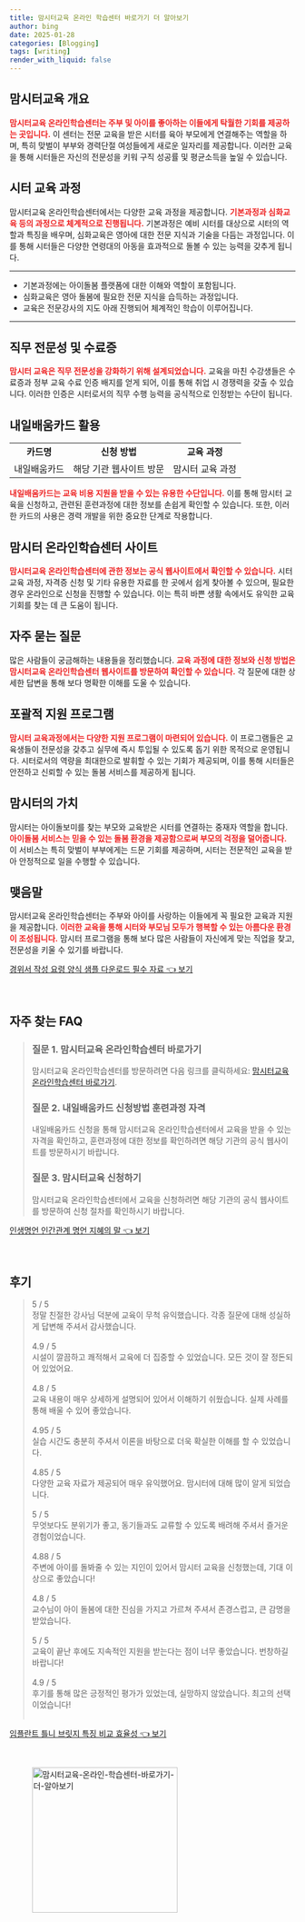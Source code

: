 ```yaml
---
title: 맘시터교육 온라인 학습센터 바로가기 더 알아보기
author: bing
date: 2025-01-28
categories: [Blogging]
tags: [writing]
render_with_liquid: false
---
```



<h2 id='맘시터교육 개요'>맘시터교육 개요</h2>

<p><b><span style="color: #ee2323;">맘시터교육 온라인학습센터는 주부 및 아이를 좋아하는 이들에게 탁월한 기회를 제공하는 곳입니다.</span></b> 이 센터는 전문 교육을 받은 시터를 육아 부모에게 연결해주는 역할을 하며, 특히 맞벌이 부부와 경력단절 여성들에게 새로운 일자리를 제공합니다. 이러한 교육을 통해 시터들은 자신의 전문성을 키워 구직 성공률 및 평균소득을 높일 수 있습니다.</p>

<h2 id='시터 교육 과정'>시터 교육 과정</h2>

<p>맘시터교육 온라인학습센터에서는 다양한 교육 과정을 제공합니다. <b><span style="color: #ee2323;">기본과정과 심화교육 등의 과정으로 체계적으로 진행됩니다.</span></b> 기본과정은 예비 시터를 대상으로 시터의 역할과 특징을 배우며, 심화교육은 영아에 대한 전문 지식과 기술을 다듬는 과정입니다. 이를 통해 시터들은 다양한 연령대의 아동을 효과적으로 돌볼 수 있는 능력을 갖추게 됩니다.</p>

<hr />

<ul>
    <li>기본과정에는 아이돌봄 플랫폼에 대한 이해와 역할이 포함됩니다.</li>
    <li>심화교육은 영아 돌봄에 필요한 전문 지식을 습득하는 과정입니다.</li>
    <li>교육은 전문강사의 지도 아래 진행되어 체계적인 학습이 이루어집니다.</li>
</ul>

<hr />

<h2 id='직무 전문성 및 수료증'>직무 전문성 및 수료증</h2>

<p><b><span style="color: #ee2323;">맘시터 교육은 직무 전문성을 강화하기 위해 설계되었습니다.</span></b> 교육을 마친 수강생들은 수료증과 정부 교육 수료 인증 배지를 얻게 되어, 이를 통해 취업 시 경쟁력을 갖출 수 있습니다. 이러한 인증은 시터로서의 직무 수행 능력을 공식적으로 인정받는 수단이 됩니다.</p>

<h2 id='내일배움카드 활용'>내일배움카드 활용</h2>

<table>
    <tr>
        <td style="text-align: center; height: 17px;"><b>카드명</b></td>
        <td style="text-align: center; height: 17px;"><b>신청 방법</b></td>
        <td style="text-align: center; height: 17px;"><b>교육 과정</b></td>
    </tr>
    <tr>
        <td style="text-align: center; height: 17px;">내일배움카드</td>
        <td style="text-align: center; height: 17px;">해당 기관 웹사이트 방문</td>
        <td style="text-align: center; height: 17px;">맘시터 교육 과정</td>
    </tr>
</table>

<p><b><span style="color: #ee2323;">내일배움카드는 교육 비용 지원을 받을 수 있는 유용한 수단입니다.</span></b> 이를 통해 맘시터 교육을 신청하고, 관련된 훈련과정에 대한 정보를 손쉽게 확인할 수 있습니다. 또한, 이러한 카드의 사용은 경력 개발을 위한 중요한 단계로 작용합니다.</p>

<h2 id='맘시터 온라인학습센터 사이트'>맘시터 온라인학습센터 사이트</h2>

<p><b><span style="color: #ee2323;">맘시터교육 온라인학습센터에 관한 정보는 공식 웹사이트에서 확인할 수 있습니다.</span></b> 시터 교육 과정, 자격증 신청 및 기타 유용한 자료를 한 곳에서 쉽게 찾아볼 수 있으며, 필요한 경우 온라인으로 신청을 진행할 수 있습니다. 이는 특히 바쁜 생활 속에서도 유익한 교육 기회를 찾는 데 큰 도움이 됩니다.</p>

<h2 id='자주 묻는 질문'>자주 묻는 질문</h2>

<p>많은 사람들이 궁금해하는 내용들을 정리했습니다. <b><span style="color: #ee2323;">교육 과정에 대한 정보와 신청 방법은 맘시터교육 온라인학습센터 웹사이트를 방문하여 확인할 수 있습니다.</span></b> 각 질문에 대한 상세한 답변을 통해 보다 명확한 이해를 도울 수 있습니다.</p>

<h2 id='포괄적 지원 프로그램'>포괄적 지원 프로그램</h2>

<p><b><span style="color: #ee2323;">맘시터 교육과정에서는 다양한 지원 프로그램이 마련되어 있습니다.</span></b> 이 프로그램들은 교육생들이 전문성을 갖추고 실무에 즉시 투입될 수 있도록 돕기 위한 목적으로 운영됩니다. 시터로서의 역량을 최대한으로 발휘할 수 있는 기회가 제공되며, 이를 통해 시터들은 안전하고 신뢰할 수 있는 돌봄 서비스를 제공하게 됩니다.</p>

<h2 id='맘시터의 가치'>맘시터의 가치</h2>

<p>맘시터는 아이돌보미를 찾는 부모와 교육받은 시터를 연결하는 중재자 역할을 합니다. <b><span style="color: #ee2323;">아이돌봄 서비스는 믿을 수 있는 돌봄 환경을 제공함으로써 부모의 걱정을 덜어줍니다.</span></b> 이 서비스는 특히 맞벌이 부부에게는 드문 기회를 제공하며, 시터는 전문적인 교육을 받아 안정적으로 일을 수행할 수 있습니다.</p>

<h2 id='맺음말'>맺음말</h2>

<p>맘시터교육 온라인학습센터는 주부와 아이를 사랑하는 이들에게 꼭 필요한 교육과 지원을 제공합니다. <b><span style="color: #ee2323;">이러한 교육을 통해 시터와 부모님 모두가 행복할 수 있는 아름다운 환경이 조성됩니다.</span></b> 맘시터 프로그램을 통해 보다 많은 사람들이 자신에게 맞는 직업을 찾고, 전문성을 키울 수 있기를 바랍니다.</p>


<p><a class="click-button" title="경위서 작성 요령 양식 샘플 다운로드 필수 자료" href="https://afficreate.github.io/posts/%EA%B2%BD%EC%9C%84%EC%84%9C-%EC%9E%91%EC%84%B1-%EC%9A%94%EB%A0%B9-%EC%96%91%EC%8B%9D-%EC%83%98%ED%94%8C-%EB%8B%A4%EC%9A%B4%EB%A1%9C%EB%93%9C-%ED%95%84%EC%88%98-%EC%9E%90%EB%A3%8C/" rel="dofollow">경위서 작성 요령 양식 샘플 다운로드 필수 자료 👈 보기</a></p><br>
<h2 id='자주_찾는_FAQ'>자주 찾는 FAQ</h2>
<div itemscope="" itemtype="https://schema.org/FAQPage"> 
<blockquote> 
<div itemscope="" itemprop="mainEntity" itemtype="https://schema.org/Question"> 
<h3 itemprop="name">질문 1. 맘시터교육 온라인학습센터 바로가기</h3> 
<div itemscope="" itemprop="acceptedAnswer" itemtype="https://schema.org/Answer"> 
<span itemprop="text"> 
<p>맘시터교육 온라인학습센터를 방문하려면 다음 링크를 클릭하세요: <a href="맘시터교육 온라인학습센터 링크">맘시터교육 온라인학습센터 바로가기</a>.</p> 
</span> 
</div> 
</div> 

<div itemscope="" itemprop="mainEntity" itemtype="https://schema.org/Question"> 
<h3 itemprop="name">질문 2. 내일배움카드 신청방법 훈련과정 자격</h3> 
<div itemscope="" itemprop="acceptedAnswer" itemtype="https://schema.org/Answer"> 
<span itemprop="text"> 
<p>내일배움카드 신청을 통해 맘시터교육 온라인학습센터에서 교육을 받을 수 있는 자격을 확인하고, 훈련과정에 대한 정보를 확인하려면 해당 기관의 공식 웹사이트를 방문하시기 바랍니다.</p> 
</span> 
</div> 
</div> 

<div itemscope="" itemprop="mainEntity" itemtype="https://schema.org/Question"> 
<h3 itemprop="name">질문 3. 맘시터교육 신청하기</h3> 
<div itemscope="" itemprop="acceptedAnswer" itemtype="https://schema.org/Answer"> 
<span itemprop="text"> 
<p>맘시터교육 온라인학습센터에서 교육을 신청하려면 해당 기관의 공식 웹사이트를 방문하여 신청 절차를 확인하시기 바랍니다.</p> 
</span> 
</div> 
</div> 
</blockquote> 
</div>
<p><a class="click-button" title="인생명언 인간관계 명언 지혜의 말" href="https://afficreate.github.io/posts/%EC%9D%B8%EC%83%9D%EB%AA%85%EC%96%B8-%EC%9D%B8%EA%B0%84%EA%B4%80%EA%B3%84-%EB%AA%85%EC%96%B8-%EC%A7%80%ED%98%9C%EC%9D%98-%EB%A7%90/" rel="dofollow">인생명언 인간관계 명언 지혜의 말 👈 보기</a></p><br>
<h2 id='후기'>후기</h2>
<div itemscope itemtype="https://schema.org/Product">
  <blockquote>
  <div itemprop="review" itemscope itemtype="https://schema.org/Review">
      <div itemprop="reviewRating" itemscope itemtype="https://schema.org/Rating"> <span itemprop="ratingValue">5</span> / <span itemprop="bestRating">5</span> </div>
      <span itemprop="reviewBody">정말 친절한 강사님 덕분에 교육이 무척 유익했습니다. 각종 질문에 대해 성실하게 답변해 주셔서 감사했습니다.</span>
  </div>
  <br>
  <div itemprop="review" itemscope itemtype="https://schema.org/Review">
      <div itemprop="reviewRating" itemscope itemtype="https://schema.org/Rating"> <span itemprop="ratingValue">4.9</span> / <span itemprop="bestRating">5</span> </div>
      <span itemprop="reviewBody">시설이 깔끔하고 쾌적해서 교육에 더 집중할 수 있었습니다. 모든 것이 잘 정돈되어 있었어요.</span>
  </div>
  <br>
  <div itemprop="review" itemscope itemtype="https://schema.org/Review">
      <div itemprop="reviewRating" itemscope itemtype="https://schema.org/Rating"> <span itemprop="ratingValue">4.8</span> / <span itemprop="bestRating">5</span> </div>
      <span itemprop="reviewBody">교육 내용이 매우 상세하게 설명되어 있어서 이해하기 쉬웠습니다. 실제 사례를 통해 배울 수 있어 좋았습니다.</span>
  </div>
  <br>
  <div itemprop="review" itemscope itemtype="https://schema.org/Review">
      <div itemprop="reviewRating" itemscope itemtype="https://schema.org/Rating"> <span itemprop="ratingValue">4.95</span> / <span itemprop="bestRating">5</span> </div>
      <span itemprop="reviewBody">실습 시간도 충분히 주셔서 이론을 바탕으로 더욱 확실한 이해를 할 수 있었습니다.</span>
  </div>
  <br>
  <div itemprop="review" itemscope itemtype="https://schema.org/Review">
      <div itemprop="reviewRating" itemscope itemtype="https://schema.org/Rating"> <span itemprop="ratingValue">4.85</span> / <span itemprop="bestRating">5</span> </div>
      <span itemprop="reviewBody">다양한 교육 자료가 제공되어 매우 유익했어요. 맘시터에 대해 많이 알게 되었습니다.</span>
  </div>
  <br>
  <div itemprop="review" itemscope itemtype="https://schema.org/Review">
      <div itemprop="reviewRating" itemscope itemtype="https://schema.org/Rating"> <span itemprop="ratingValue">5</span> / <span itemprop="bestRating">5</span> </div>
      <span itemprop="reviewBody">무엇보다도 분위기가 좋고, 동기들과도 교류할 수 있도록 배려해 주셔서 즐거운 경험이었습니다.</span>
  </div>
  <br>
  <div itemprop="review" itemscope itemtype="https://schema.org/Review">
      <div itemprop="reviewRating" itemscope itemtype="https://schema.org/Rating"> <span itemprop="ratingValue">4.88</span> / <span itemprop="bestRating">5</span> </div>
      <span itemprop="reviewBody">주변에 아이를 돌봐줄 수 있는 지인이 있어서 맘시터 교육을 신청했는데, 기대 이상으로 좋았습니다!</span>
  </div>
  <br>
  <div itemprop="review" itemscope itemtype="https://schema.org/Review">
      <div itemprop="reviewRating" itemscope itemtype="https://schema.org/Rating"> <span itemprop="ratingValue">4.8</span> / <span itemprop="bestRating">5</span> </div>
      <span itemprop="reviewBody">교수님이 아이 돌봄에 대한 진심을 가지고 가르쳐 주셔서 존경스럽고, 큰 감명을 받았습니다.</span>
  </div>
  <br>
  <div itemprop="review" itemscope itemtype="https://schema.org/Review">
      <div itemprop="reviewRating" itemscope itemtype="https://schema.org/Rating"> <span itemprop="ratingValue">5</span> / <span itemprop="bestRating">5</span> </div>
      <span itemprop="reviewBody">교육이 끝난 후에도 지속적인 지원을 받는다는 점이 너무 좋았습니다. 번창하길 바랍니다!</span>
  </div>
  <br>
  <div itemprop="review" itemscope itemtype="https://schema.org/Review">
      <div itemprop="reviewRating" itemscope itemtype="https://schema.org/Rating"> <span itemprop="ratingValue">4.9</span> / <span itemprop="bestRating">5</span> </div>
      <span itemprop="reviewBody">후기를 통해 많은 긍정적인 평가가 있었는데, 실망하지 않았습니다. 최고의 선택이었습니다!</span>
  </div>
  <br>
  </blockquote>
</div>
<p><a class="click-button" title="임플란트 틀니 브릿지 특징 비교 효율성" href="https://afficreate.github.io/posts/%EC%9E%84%ED%94%8C%EB%9E%80%ED%8A%B8-%ED%8B%80%EB%8B%88-%EB%B8%8C%EB%A6%BF%EC%A7%80-%ED%8A%B9%EC%A7%95-%EB%B9%84%EA%B5%90-%ED%9A%A8%EC%9C%A8%EC%84%B1/" rel="dofollow">임플란트 틀니 브릿지 특징 비교 효율성 👈 보기</a></p><br>
<figure class="image"><img src="https://afficreate.github.io/assets/img/thumbnail/맘시터교육-온라인-학습센터-바로가기-더-알아보기.webp" alt="맘시터교육-온라인-학습센터-바로가기-더-알아보기" width="256" height="256"></figure>